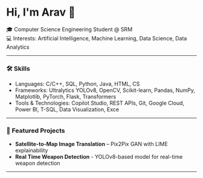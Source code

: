 # Hi, I'm Arav 👋

🎓 Computer Science Engineering Student @ SRM  
💻 Interests: Artificial Intelligence, Machine Learning, Data Science, Data Analytics  

---

### 🛠 Skills
- Languages:  C/C++, SQL, Python, Java, HTML, CS
- Frameworks: Ultralytics YOLOv8, OpenCV, Scikit-learn, Pandas, NumPy, Matplotlib, PyTorch, Flask, Transformers
- Tools & Technologies: Copilot Studio, REST APIs, Git, Google Cloud, Power BI, T-SQL, Data Visualization, Exce

---

### 📌 Featured Projects
- **Satellite-to-Map Image Translation** – Pix2Pix GAN with LIME explainability
- **Real Time Weapon Detection** - YOLOv8-based model for real-time weapon detection
---
